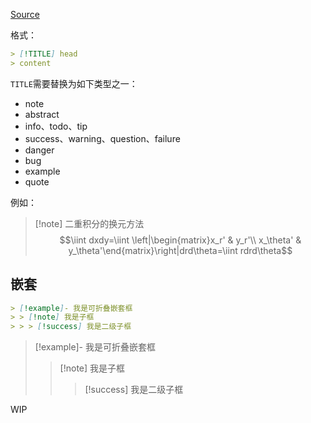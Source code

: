 
[Source](https://help.obsidian.md/Editing+and+formatting/Callouts)

格式：
```md
> [!TITLE] head
> content
```

`TITLE`需要替换为如下类型之一：
- note
- abstract
- info、todo、tip
- success、warning、question、failure
- danger
- bug
- example
- quote

例如：

> [!note] 二重积分的换元方法
> $$\iint dxdy=\iint \left|\begin{matrix}x_r' & y_r'\\ x_\theta' & y_\theta'\end{matrix}\right|drd\theta=\iint rdrd\theta$$

## 嵌套

```md
> [!example]- 我是可折叠嵌套框
> > [!note] 我是子框
> > > [!success] 我是二级子框
```

> [!example]- 我是可折叠嵌套框
> > [!note] 我是子框
> > > [!success] 我是二级子框

WIP